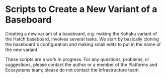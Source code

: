 # Scripts to Create a New Variant of a Baseboard

Creating a new variant of a baseboard, e.g. making the Kohaku variant
of the Hatch baseboard, involves several tasks. We start by basically
cloning the baseboard's configuration and making small edits to put in
the name of the new variant.

These scripts are a work in progress. For any questions, problems, or
suggestions, please contact the author or a member of the Platforms and
Ecosystems team; please do not contact the Infrastructure team.
